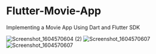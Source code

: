 # Flutter-Movie-App
Implementing a Movie App Using Dart and Flutter SDK

![Screenshot_1604570604 (2)](https://user-images.githubusercontent.com/54267475/98227148-f1ea4500-1f7c-11eb-8535-71f1d373c3e3.jpg)
![Screenshot_1604570607](https://user-images.githubusercontent.com/54267475/98227229-09c1c900-1f7d-11eb-8312-242ccd7ab415.jpg)
![Screenshot_1604570607](https://user-images.githubusercontent.com/54267475/98227229-09c1c900-1f7d-11eb-8312-242ccd7ab415.jpg)

